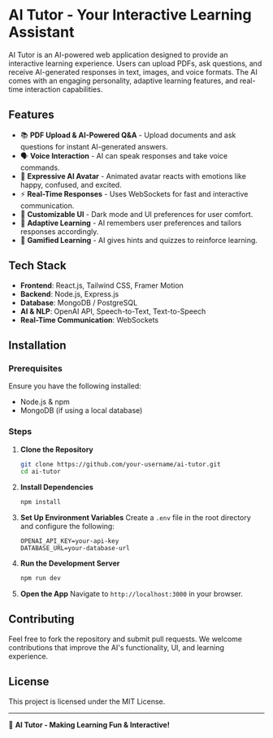 # AI Tutor - Your Interactive Learning Assistant

AI Tutor is an AI-powered web application designed to provide an interactive learning experience. Users can upload PDFs, ask questions, and receive AI-generated responses in text, images, and voice formats. The AI comes with an engaging personality, adaptive learning features, and real-time interaction capabilities.

## Features
- 📚 **PDF Upload & AI-Powered Q&A** - Upload documents and ask questions for instant AI-generated answers.
- 🗣️ **Voice Interaction** - AI can speak responses and take voice commands.
- 🤖 **Expressive AI Avatar** - Animated avatar reacts with emotions like happy, confused, and excited.
- ⚡ **Real-Time Responses** - Uses WebSockets for fast and interactive communication.
- 🎨 **Customizable UI** - Dark mode and UI preferences for user comfort.
- 🧠 **Adaptive Learning** - AI remembers user preferences and tailors responses accordingly.
- 🎯 **Gamified Learning** - AI gives hints and quizzes to reinforce learning.

## Tech Stack
- **Frontend**: React.js, Tailwind CSS, Framer Motion
- **Backend**: Node.js, Express.js
- **Database**: MongoDB / PostgreSQL
- **AI & NLP**: OpenAI API, Speech-to-Text, Text-to-Speech
- **Real-Time Communication**: WebSockets

## Installation

### Prerequisites
Ensure you have the following installed:
- Node.js & npm
- MongoDB (if using a local database)

### Steps
1. **Clone the Repository**
   ```sh
   git clone https://github.com/your-username/ai-tutor.git
   cd ai-tutor
   ```
2. **Install Dependencies**
   ```sh
   npm install
   ```
3. **Set Up Environment Variables**
   Create a `.env` file in the root directory and configure the following:
   ```env
   OPENAI_API_KEY=your-api-key
   DATABASE_URL=your-database-url
   ```
4. **Run the Development Server**
   ```sh
   npm run dev
   ```
5. **Open the App**
   Navigate to `http://localhost:3000` in your browser.

## Contributing
Feel free to fork the repository and submit pull requests. We welcome contributions that improve the AI's functionality, UI, and learning experience.

## License
This project is licensed under the MIT License.

---
🚀 **AI Tutor - Making Learning Fun & Interactive!**

